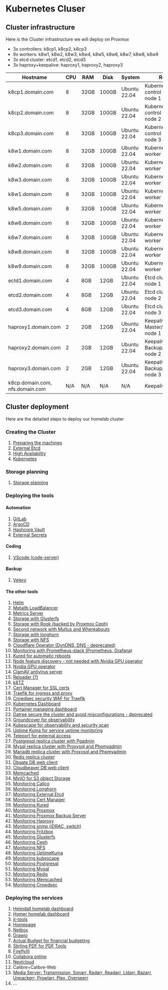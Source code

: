 # Kubernetes Cluser

## Cluster infrastructure

Here is the Cluster infrastructure we will deploy on Proxmox

- 3x controllers: k8cp1, k8cp2, k8cp3
- 9x workers: k8w1, k8w2, k8w3, k8w4, k8w5, k8w6, k8w7, k8w8, k8w9
- 3x etcd cluster: etcd1, etcd2, etcd3
- 3x haproxy+keepalive: haproxy1, haproxy2, haproxy3

| Hostname               | CPU | RAM  | Disk                     | System             | Role                              | IP         |
| ---------------------- | --- | ---- | ------------------------ | ------------------ | --------------------------------- | ---------- |
| k8cp1.domain.com       | 8   | 32GB | 100GB           | Ubuntu 22.04       | Kubernetes control manager node 1 | 10.0.50.51 |
| k8cp2.domain.com       | 8   | 32GB | 100GB           | Ubuntu 22.04       | Kubernetes control manager node 2 | 10.0.50.52 |
| k8cp3.domain.com       | 8   | 32GB | 100GB           | Ubuntu 22.04       | Kubernetes control manager node 3 | 10.0.50.53 |
| k8w1.domain.com        | 8   | 32GB | 100GB           | Ubuntu 22.04       | Kubernetes worker node 1          | 10.0.50.81 |
| k8w2.domain.com        | 8   | 32GB | 100GB           | Ubuntu 22.04       | Kubernetes worker node 2          | 10.0.50.82 |
| k8w3.domain.com        | 8   | 32GB | 100GB           | Ubuntu 22.04       | Kubernetes worker node 3          | 10.0.50.83 |
| k8w1.domain.com        | 8   | 32GB | 100GB           | Ubuntu 22.04       | Kubernetes worker node 4          | 10.0.50.84 |
| k8w5.domain.com        | 8   | 32GB | 100GB           | Ubuntu 22.04       | Kubernetes worker node 5          | 10.0.50.85 |
| k8w6.domain.com        | 8   | 32GB | 100GB           | Ubuntu 22.04       | Kubernetes worker node 6          | 10.0.50.86 |
| k8w7.domain.com        | 8   | 32GB | 100GB           | Ubuntu 22.04       | Kubernetes worker node 7          | 10.0.50.87 |
| k8w8.domain.com        | 8   | 32GB | 100GB           | Ubuntu 22.04       | Kubernetes worker node 8          | 10.0.50.88 |
| k8w9.domain.com        | 8   | 32GB | 100GB           | Ubuntu 22.04       | Kubernetes worker node 9          | 10.0.50.89 |
| ectd1.domain.com       | 4   | 8GB  | 12GB                     | Ubuntu 22.04       | Etcd cluster node 1               | 10.0.50.41 |
| etcd2.domain.com       | 4   | 8GB  | 12GB                     | Ubuntu 22.04       | Etcd cluster node 2               | 10.0.50.42 |
| etcd3.domain.com       | 4   | 8GB  | 12GB                     | Ubuntu 22.04       | Etcd cluster node 3               | 10.0.50.43 |
| haproxy1.domain.com    | 2   | 2GB  | 12GB                     | Ubuntu 22.04       | Keepalive Master/Haproxy node 1   | 10.0.50.61 |
| haproxy2.domain.com    | 2   | 2GB  | 12GB                     | Ubuntu 22.04       | Keepalive Backup/Haproxy node 2   | 10.0.50.62 |
| haproxy3.domain.com    | 2   | 2GB  | 12GB                     | Ubuntu 22.04       | Keepalive Backup/Haproxy node 3   | 10.0.50.63 |
| k8cp.domain.com, nfs.domain.com | N/A | N/A  | N/A                      | N/A                | Keepalive VIP IP                  | 10.0.50.64 |

## Cluster deployment

Here are the detailed steps to deploy our homelab cluster

### Creating the Cluster

1. [Preparing the machines](https://github.com/urbaman/HomeLab/tree/main/Kubernetes/Cluster/01-Prepare-Machines)
2. [External Etcd](https://github.com/urbaman/HomeLab/tree/main/Kubernetes/Cluster/02-External-Etcd)
3. [High Availability](https://github.com/urbaman/HomeLab/tree/main/Kubernetes/Cluster/03-High-Availability)
4. [Kubernetes](https://github.com/urbaman/HomeLab/tree/main/Kubernetes/Cluster/04-Kubernetes)

### Storage planning

1. [Storage planning](https://github.com/urbaman/HomeLab/tree/main/Kubernetes/Storage)

### Deploying the tools

#### Automation

1. [GitLab](https://github.com/urbaman/HomeLab/tree/main/Kubernetes/Autometion/Gitlab)
2. [ArgoCD](https://github.com/urbaman/HomeLab/tree/main/Kubernetes/Autometion/ArgoCD)
3. [Hashcorp Vault](https://github.com/urbaman/HomeLab/tree/main/Kubernetes/Autometion/HashicorpVault)
4. [External Secrets](https://github.com/urbaman/HomeLab/tree/main/Kubernetes/Autometion/ExternalSecrets)

#### Coding

1. [VScode (code-server)](https://github.com/urbaman/HomeLab/tree/main/Kubernetes/Coding/CodeServer)

#### Backup

1. [Velero](https://github.com/urbaman/HomeLab/tree/main/Kubernetes/K8sBackup/Velero)

#### The other tools

1. [Helm](https://github.com/urbaman/HomeLab/tree/main/Kubernetes/Helm)
2. [Metallb LoadBalancer](https://github.com/urbaman/HomeLab/tree/main/Kubernetes/Metallb)
3. [Metrics Server](https://github.com/urbaman/HomeLab/tree/main/Kubernetes/Metrics-Server)
4. [Storage with Glusterfs](https://github.com/urbaman/HomeLab/tree/main/Kubernetes/Storage/Glusterfs)
5. [Storage with Rook (backed by Proxmox Ceph)](https://github.com/urbaman/HomeLab/tree/main/Kubernetes/Storage/Rook)
6. [Second network with Multus and Whereabouts](https://github.com/urbaman/HomeLab/tree/main/Kubernetes/Multus)
7. [Storage with longhorn](https://github.com/urbaman/HomeLab/tree/main/Kubernetes/Storage/Longhorn)
8. [Storage with NFS](https://github.com/urbaman/HomeLab/tree/main/Kubernetes/Storage/NFS)
9. [Cloudflare Operator (DynDNS, DNS - deprecated)](https://github.com/urbaman/HomeLab/tree/main/Kubernetes/Cloudflare-Operator)
10. [Monitoring with Prometheus-stack (Prometheus, Grafana)](https://github.com/urbaman/HomeLab/tree/main/Kubernetes/Prometheus-Stack)
11. [Kured for automatic reboots](https://github.com/urbaman/HomeLab/tree/main/Kubernetes/Kured)
12. [Node feature discovery - not needed with Nvidia GPU operator](https://github.com/urbaman/HomeLab/tree/main/Kubernetes/Node-Feature-Discovery)
13. [Nvidia GPU operator](https://github.com/urbaman/HomeLab/tree/main/Kubernetes/Nvidia-GPU)
14. [ClamAV antivirus server](https://github.com/urbaman/HomeLab/tree/main/Kubernetes/ClamAV)
15. [Reloader (?)](https://github.com/urbaman/HomeLab/tree/main/Kubernetes/Reloader)
16. [k8TZ](https://github.com/urbaman/HomeLab/tree/main/Kubernetes/k8tz)
17. [Cert Manager for SSL certs](https://github.com/urbaman/HomeLab/tree/main/Kubernetes/Cert-manager)
18. [Traefik for ingress and proxy](https://github.com/urbaman/HomeLab/tree/main/Kubernetes/Traefik)
19. [Crowdsec security WAF for Traefik](https://github.com/urbaman/HomeLab/tree/main/Kubernetes/Crowdsec)
20. [Kubernetes Dashboard](https://github.com/urbaman/HomeLab/tree/main/Kubernetes/Dashboard)
21. [Portainer managing dashboard](https://github.com/urbaman/HomeLab/tree/main/Kubernetes/Portainer)
22. [Datree secure the cluster and avoid misconfigurations - deprecated](https://github.com/urbaman/HomeLab/tree/main/Kubernetes/Datree)
23. [Groundcover for observability](https://github.com/urbaman/HomeLab/tree/main/Kubernetes/Groundcover)
24. [Kubescape for observability and security scan](https://github.com/urbaman/HomeLab/tree/main/Kubernetes/Kubescape)
25. [Uptime Kuma for service uptime monitoring](https://github.com/urbaman/HomeLab/tree/main/Kubernetes/Uptimekuma)
26. [Teleport for external access](https://github.com/urbaman/HomeLab/tree/main/Kubernetes/Teleport)
27. [Postgresql replica cluster with Pgadmin](https://github.com/urbaman/HomeLab/tree/main/Kubernetes/Database/Postgresql)
28. [Mysql replica cluster with Proxysql and Phpmyadmin](https://github.com/urbaman/HomeLab/tree/main/Kubernetes/Database/Mysql)
29. [Mariadb replica cluster with Proxysql and Phpmyadmin](https://github.com/urbaman/HomeLab/tree/main/Kubernetes/Database/Mariadb)
30. [Redis replica cluster](https://github.com/urbaman/HomeLab/tree/main/Kubernetes/Database/Redis)
31. [Dbgate DB web client](https://github.com/urbaman/HomeLab/tree/main/Kubernetes/Database/Dbgate)
32. [Cloudbeaver DB web client](https://github.com/urbaman/HomeLab/tree/main/Kubernetes/Database/Cloudbeaver)
33. [Memcached](https://github.com/urbaman/HomeLab/tree/main/Kubernetes/Database/Memcached)
34. [MinIO for S3 object Storage](https://github.com/urbaman/HomeLab/tree/main/Kubernetes/Storage/MinIO)
35. [Monitoring Calico](https://github.com/urbaman/HomeLab/tree/main/Kubernetes/Prometheus-Stack/Calico)
36. [Monitoring Longhorn](https://github.com/urbaman/HomeLab/tree/main/Kubernetes/Prometheus-Stack/Storage/Longhorn)
37. [Monitoring External Etcd](https://github.com/urbaman/HomeLab/tree/main/Kubernetes/Prometheus-Stack/ExternalEtcd)
38. [Monitoring Cert Manager](https://github.com/urbaman/HomeLab/tree/main/Kubernetes/Prometheus-Stack/Cert-manager)
39. [Monitoring Kured](https://github.com/urbaman/HomeLab/tree/main/Kubernetes/Prometheus-Stack/Kured)
40. [Monitoring Proxmox](https://github.com/urbaman/HomeLab/tree/main/Kubernetes/Prometheus-Stack/Proxmox-Monitoring)
41. [Monitoring Proxmox Backup Server](https://github.com/urbaman/HomeLab/tree/main/Kubernetes/Prometheus-Stack/Proxmox-Backup-Monitoring)
42. [Monitoring Haproxy](https://github.com/urbaman/HomeLab/tree/main/Kubernetes/Prometheus-Stack/Haproxy-Monitoring)
43. [Monitoring snmp (iDRAC, switch)](https://github.com/urbaman/HomeLab/tree/main/Kubernetes/Prometheus-Stack/Prometheus-snmp)
44. [Monitoring Fritzbox](https://github.com/urbaman/HomeLab/tree/main/Kubernetes/Prometheus-Stack/Fritzbox-exporter)
45. [Monitoring Glusterfs](https://github.com/urbaman/HomeLab/tree/main/Kubernetes/Prometheus-Stack/Storage/Glusterfs)
46. [Monitoring Ceph](https://github.com/urbaman/HomeLab/tree/main/Kubernetes/Prometheus-Stack/Storage/Ceph)
47. [Monitoring NFS](https://github.com/urbaman/HomeLab/tree/main/Kubernetes/Prometheus-Stack/Storage/NFS-server)
48. [Monitoring UptimeKuma](https://github.com/urbaman/HomeLab/tree/main/Kubernetes/Prometheus-Stack/Uptime-kuma)
49. [Monitoring kubescape](https://github.com/urbaman/HomeLab/tree/main/Kubernetes/Prometheus-Stack/Kubescape)
50. [Monitoring Postgresql](https://github.com/urbaman/HomeLab/tree/main/Kubernetes/Prometheus-Stack/Database/Postgresql)
51. [Monitoring Mysql](https://github.com/urbaman/HomeLab/tree/main/Kubernetes/Prometheus-Stack/Database/Mysql)
52. [Monitoring Redis](https://github.com/urbaman/HomeLab/tree/main/Kubernetes/Prometheus-Stack/Database/Redis)
53. [Monitoring Memcached](https://github.com/urbaman/HomeLab/tree/main/Kubernetes/Prometheus-Stack/Database/Memcached)
54. [Monitoring Crowdsec](https://github.com/urbaman/HomeLab/tree/main/Kubernetes/Prometheus-Stack/Crowdsec)

### Deploying the services

1. [Heimdall homelab dashboard](https://github.com/urbaman/HomeLab/tree/main/Kubernetes/Heimdall-dashboard)
2. [Homer homelab dashboard](https://github.com/urbaman/HomeLab/tree/main/Kubernetes/Homer)
3. [it-tools](https://github.com/urbaman/HomeLab/tree/main/Kubernetes/It-tools)
4. [Homepage](https://github.com/urbaman/HomeLab/tree/main/Kubernetes/Homepage)
5. [Netbox](https://github.com/urbaman/HomeLab/tree/main/Kubernetes/Netbox)
6. [Drawio](https://github.com/urbaman/HomeLab/tree/main/Kubernetes/Drawio)
7. [Actual Budget for financial budgeting](https://github.com/urbaman/HomeLab/tree/main/Kubernetes/ActualBudget)
8. [Stirling PDF for PDF Tools](https://github.com/urbaman/HomeLab/tree/main/Kubernetes/Stirling-PDF)
9. [FireflyIII](https://github.com/urbaman/HomeLab/tree/main/Kubernetes/FireflyIII)
10. [Collabora online](https://github.com/urbaman/HomeLab/tree/main/Kubernetes/Collabora)
11. [Nextcloud](https://github.com/urbaman/HomeLab/tree/main/Kubernetes/Nextcloud)
12. Calibre+Calibre-Web
13. [Media Server: Transmission, Sonarr, Radarr, Readarr, Lidarr, Bazarr, Unpackerr, Prowlarr, Plex, Overseerr](https://github.com/urbaman/HomeLab/tree/main/Kubernetes/Media-Server)
14. ...
